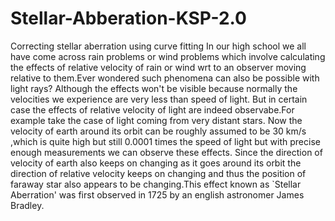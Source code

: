# Stellar-Abberation-KSP-2.0
Correcting stellar aberration using curve fitting
In our high school we all have come across rain problems or wind problems which involve calculating the effects of relative velocity of rain or wind wrt to an observer moving relative to them.Ever wondered such phenomena can also be possible with light rays? Although the effects won't be visible because normally the velocities we experience are very less than speed of light. But in certain case the effects of relative velocity of light are indeed observabe.For example take the case of light coming from very distant stars. Now the velocity of earth around its orbit can be roughly assumed to be 30 km/s ,which is quite high but still 0.0001 times the speed of light  but with precise enough measurements we can observe these effects. Since the direction of velocity of earth also keeps on changing as it goes around its orbit the direction of relative velocity keeps on changing and thus the position of faraway star also appears to be changing.This effect known as `Stellar Aberration' was first observed in 1725 by an english astronomer James Bradley.
